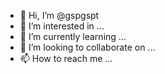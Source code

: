 - 👋 Hi, I’m @gspgspt
- 👀 I’m interested in ...
- 🌱 I’m currently learning ...
- 💞️ I’m looking to collaborate on ...
- 📫 How to reach me ...

<!---
gspgspt/gspgspt is a ✨ special ✨ repository because its `README.md` (this file) appears on your GitHub profile.
You can click the Preview link to take a look at your changes.
--->
